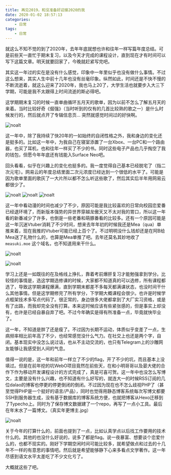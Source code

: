 ```yaml
---
title: 再见2019，和没准备好迎接2020的我
date: 2020-01-02 18:57:13
categories: 
    - 日常
tags: 
    - 日常
---
```


就这么不知不觉的到了2020年，去年年底就想也许和往年一样写篇年度总结。可是前些天一直忙于期末复习，以及今天才完成的课程设计，直到现在才有时间可以写下这篇文章。明天就要回家了，今晚就赶紧写完吧。

其实这一年过的实在是没有什么感觉，印象中一年里似乎也没有做什么事情。不过这么想来，其实人生中前十几年也没有丝毫印象。纵然如此，时间还是不快不慢的不断流逝着，就这么迎来了2020年，我也马上20了，大学生活也就要步入大三下学期，可能是我不太跟得上时间流逝的斯必得吧。

这学期期末复习的时候一直单曲循环五月天的歌单，因为以前不怎么了解五月天的来着。当时比较好奇《倔强》（当时听到的仅有的几首比较熟的歌之一）是什么时候发行的，然后就点开了专辑信息页... 突然就感觉时间过的好快啊。

![noalt][may]

这一年中，除了我持续了快20年的一如始终的自闭性格之外，我和身边的变化还是挺多的。比如这一年中，为我自己在寝室添置了一台Xbox、一台PC和一个路由器，也买了耳机，也和往年一样买了不少的书。同时这些电子产品也几乎掏空了我的钱包，但愿今年年底还有钱能入Surface Neo吧。

回头看看，似乎在兴趣上的变化也挺多的。我一度觉得自己基本已经脱宅了（指二次元宅）。网易云的年度总结里面二次元浓度已经达到一个很低的水平了。可能是因为歌单里面的歌灰了一大片所以都不怎么听这些歌了，然后其实后半年用网易云都很少了。

![noalt][ne1] ![noalt][ne2] ![noalt][ne3]

这一年中看动漫的时间也减少了不少，原因可能是我比较喜欢的日常向校园恋爱番已经退环境了，而新版本强势的异世界穿越龙傲天又不太对我的胃口，所以这一年看的新番减少了许多，也倒是一些老番和萌豚番看的比较多。还有一个原因可能是这一年沉迷Vtuber消耗了不少时间，想来去年年初的时候我还是Mea（qua）单推来着，现在我推的Vtuber可能已经上百个了。不过明明没什么钱却还是在阿B给Mea送了礼物什么的，也算是Mea单推了吧。去年还莫名其妙地收了 `measuki.moe` 这个域名，也不知道用来干什么。

![noalt][dd]

![noalt][measuki]

学习上还是一如既往的在及格线上挣扎，靠着考前爆肝复习才能勉强拿到学分。比较怪的事情是，选这学期选修课的时候，大家都不知道真的可以选修，所有课程都选了，导致这学期课程爆满，直到学期末都差不多每天都满课状态，也没时间干什么其他事情。但是这学期修完了所有学分，下学期大概课程会很少。也许是时候学点框架技术多写点代码了。很正常的，身边很多大佬都拿到了大厂实习资格，或是有了出路，而我却完全没有打算。本来这时候应该有些紧张感的，但是事实上却没有，也许是已经自暴自弃了吧。不过今年确实是得有所准备一点，毕竟就快毕业了。

这一年，不知道是胖了还是瘦了。不过因为长期不运动，体质似乎变差了一点，生病频率相比前年高了不少，也经常感觉没什么气力。在社交上也还是两个字，自闭。基本现实中没怎么说过话，也从不主动交流的，也只有Telegram上的沙雕网友能够让我感受到人间的气息。

值得一说的是，这一年和前年一样立了不少的flag，开了不少的坑，而且基本上没填过。但是在前年挖的坑WebO项目竟然在前些天，在和小明哥哥以及晏大佬的合作下作为移动开发课程设计的方式完成了，真是可喜可贺。这一年中也没怎么写博文，主要是没有什么兴趣，也不知道有什么好写的，就连大一的时候RSS订阅的几位dalao的博客也停更的停更倒闭的倒闭。不过因为现在也不怎么歧视PHP了（甚至觉得PHP是一个挺好的语言/产品），同时也觉得用静态博客系统每次写博文都要SSH到服务器生成，没有基于数据库的博客系统方便，也就把博客从Hexo迁移到了Typecho上。同时为了保存博文数据建了一个repo，再写了一点小工具。最后在年末水了一篇博文。（真实年更博主.jpg）

![noalt][yearly-bloger]

关于今年的打算什么的，前面也提到了一点，比如认真学点以后找工作要用的技术什么的。其他的也没什么好说的，说多了都是flag。说一夜暴富、想要谈个恋爱什么的，也都不现实的。刚好下学期空闲时间可能比较多，就希望做点和过去的十几年不一样的有意思的事情吧。然后就是希望能够静下心来多看点文学著作。这一年尽感到语文水平太差吃了不少文化亏了。

大概就这些了吧。

[may]: ../res/007/may.jpg
[ne1]: ../res/007/ne1.jpg
[ne2]: ../res/007/ne2.jpg
[ne3]: ../res/007/ne3.jpg
[dd]: ../res/007/dd.jpg
[measuki]: ../res/007/measuki.jpg "めあ大好き"
[yearly-bloger]: ../res/007/yearly-bloger.jpg

